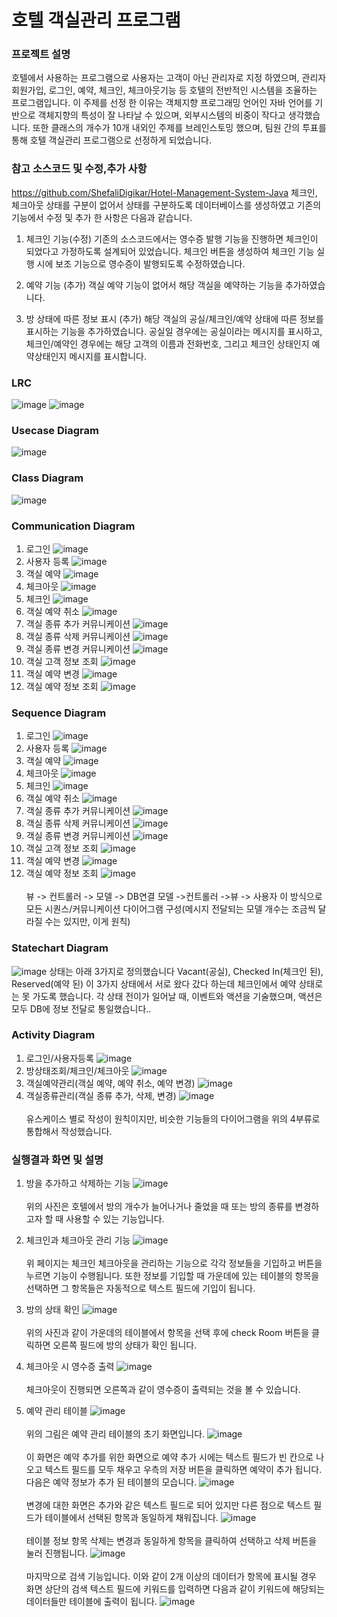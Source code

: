 # 호텔 객실관리 프로그램
### 프로젝트 설명
  호텔에서 사용하는 프로그램으로 사용자는 고객이 아닌 관리자로 지정 하였으며, 관리자 회원가입, 로그인, 예약, 체크인, 체크아웃기능 등 호텔의 전반적인 시스템을 조율하는 프로그램입니다.
이 주제를 선정 한 이유는 객체지향 프로그래밍 언어인 자바 언어를 기반으로 객체지향의 특성이 잘 나타날 수 있으며, 외부시스템의 비중이 작다고 생각했습니다. 또한 클래스의 개수가 10개 내외인 주제를 브레인스토밍 했으며, 팀원 간의 투표를 통해 호텔 객실관리 프로그램으로 선정하게 되었습니다.

### 참고 소스코드 및 수정,추가 사항
https://github.com/ShefaliDigikar/Hotel-Management-System-Java
체크인, 체크아웃 상태를 구분이 없어서 상태를 구분하도록 데이터베이스를 생성하였고 기존의 기능에서 수정 및 추가 한 사항은 다음과 같습니다.
1.	체크인 기능(수정)
기존의 소스코드에서는 영수증 발행 기능을 진행하면 체크인이 되었다고 가정하도록 설계되어 있었습니다. 체크인 버튼을 생성하여 체크인 기능 실행 시에 보조 기능으로 영수증이 발행되도록 수정하였습니다.

2.	예약 기능 (추가)
객실 예약 기능이 없어서 해당 객실을 예약하는 기능을 추가하였습니다.

3.	방 상태에 따른 정보 표시 (추가)
해당 객실의 공실/체크인/예약 상태에 따른 정보를 표시하는 기능을 추가하였습니다. 공실일 경우에는 공실이라는 메시지를 표시하고, 체크인/예약인 경우에는 해당 고객의 이름과 전화번호, 그리고 체크인 상태인지 예약상태인지 메시지를 표시합니다.

### LRC
![image](https://github.com/user-attachments/assets/f76b0dba-ae52-4c1d-9955-011b831320ae)
![image](https://github.com/user-attachments/assets/54212608-c5f7-40d5-bb93-8d93aa59fa50)

### Usecase Diagram
![image](https://github.com/user-attachments/assets/c7037d8c-7824-499b-9b21-48bf88128452)

### Class Diagram
![image](https://github.com/user-attachments/assets/4558f236-8ac1-4c54-988a-9ff39e256cca)

### Communication Diagram
1.	로그인
![image](https://github.com/user-attachments/assets/ffd22e16-1abd-41d7-a955-df3fec2188a4)
2.	사용자 등록
![image](https://github.com/user-attachments/assets/c4def41e-64c2-4750-b743-31a29db8b00b)
3.	객실 예약
![image](https://github.com/user-attachments/assets/26336372-e030-480c-82c3-23ce969703da)
4.	체크아웃
![image](https://github.com/user-attachments/assets/499a54ef-0714-437a-a1a2-3970f03a748b)
5.	체크인
![image](https://github.com/user-attachments/assets/cd28bbec-49cf-4e16-aad4-6d99d5ff819f)
6.	객실 예약 취소
![image](https://github.com/user-attachments/assets/f158b510-388f-4dea-a3a1-dbc378fd6326)
7.	객실 종류 추가 커뮤니케이션
![image](https://github.com/user-attachments/assets/66a2e429-1bc5-4151-83a2-a3697a326c38)
8.	객실 종류 삭제 커뮤니케이션
![image](https://github.com/user-attachments/assets/16380266-4028-4403-b853-2463894d3ca5)
9.	객실 종류 변경 커뮤니케이션
![image](https://github.com/user-attachments/assets/d2fb3243-e072-4402-89c5-334965a47fa3)
10.	 객실 고객 정보 조회
![image](https://github.com/user-attachments/assets/9cf5da4b-b7fc-4900-a470-925bc50c48ee)
11.	 객실 예약 변경
![image](https://github.com/user-attachments/assets/bef44870-f53f-4026-84b1-a0d87507de6a)
12.	객실 예약 정보 조회
![image](https://github.com/user-attachments/assets/6ddbaacc-721a-4991-aa00-ed58eacfc51e)

### Sequence Diagram
1.	로그인
![image](https://github.com/user-attachments/assets/6b9fc549-596f-470b-96b6-7c31a812b8e1)
2.	사용자 등록
![image](https://github.com/user-attachments/assets/a2c046f0-4b72-4b4b-9c63-e2b9ccfeb95f)
3.	객실 예약
![image](https://github.com/user-attachments/assets/b4ccdf9b-5130-4e19-b370-41de24299f7d)
4.	체크아웃
![image](https://github.com/user-attachments/assets/a8329d8d-3c23-42a7-b168-d00903eef7fe)
5.	체크인
![image](https://github.com/user-attachments/assets/ddaecc2f-bf21-4537-9336-d1142bc8497b)
6.	객실 예약 취소
![image](https://github.com/user-attachments/assets/766befd9-8c34-4203-a7b6-ca0bfd5be735)
7.	객실 종류 추가 커뮤니케이션
![image](https://github.com/user-attachments/assets/4724782d-368e-47d2-9fe2-8a1bb5b85574)
8.	객실 종류 삭제 커뮤니케이션
![image](https://github.com/user-attachments/assets/a885ca7e-b969-4bdd-bdb7-9d6b437953e6)
9.	객실 종류 변경 커뮤니케이션
![image](https://github.com/user-attachments/assets/c8b84dcd-b91e-4534-9df9-30ce9cf9bedb)
10.	 객실 고객 정보 조회
![image](https://github.com/user-attachments/assets/f47941d3-37af-479b-af95-2ce94f6f4cc2)
11.	 객실 예약 변경
![image](https://github.com/user-attachments/assets/89bb31e4-3568-4fc5-9ede-ccf5bf145b7c)
12.	 객실 예약 정보 조회
![image](https://github.com/user-attachments/assets/44a04a6e-b9b6-4a4f-9f51-c92c868a272b)
<br></br>
뷰 -> 컨트롤러 -> 모델 -> DB연결 모델 ->컨트롤러 ->뷰 -> 사용자
이 방식으로 모든 시퀀스/커뮤니케이션 다이어그램 구성(메시지 전달되는 모델 개수는 조금씩 달라질 수는 있지만, 이게 원칙)

### Statechart Diagram
![image](https://github.com/user-attachments/assets/8fdd4567-26c0-49db-8adf-920d3e162530)
상태는 아래 3가지로 정의했습니다
Vacant(공실), Checked In(체크인 된), Reserved(예약 된)
이 3가지 상태에서 서로 왔다 갔다 하는데 체크인에서 예약 상태로는 못 가도록 했습니다.
각 상태 전이가 일어날 때, 이벤트와 액션을 기술했으며, 액션은 모두 DB에 정보 전달로 통일했습니다..

### Activity Diagram
1.	로그인/사용자등록
![image](https://github.com/user-attachments/assets/01a53f88-cbcb-4185-9277-6f23ae4b104c)
2.	방상태조회/체크인/체크아웃
![image](https://github.com/user-attachments/assets/3bb2e77b-ce13-43a3-8490-77665b4b2fbb)
3.	객실예약관리(객실 예약, 예약 취소, 예약 변경)
![image](https://github.com/user-attachments/assets/b39d2241-5236-417a-b567-f6851e392b87)
4.	객실종류관리(객실 종류 추가, 삭제, 변경)
![image](https://github.com/user-attachments/assets/204f7b73-fc35-4a10-8858-ada4e108ef86)
<br></br>
유스케이스 별로 작성이 원칙이지만, 비슷한 기능들의 다이어그램을 위의 4부류로 통합해서 작성했습니다.

### 실행결과 화면 및 설명
1. 방을 추가하고 삭제하는 기능
![image](https://github.com/user-attachments/assets/06dcb804-93bb-4a7c-bbdf-866daa32c751)
<br></br>
위의 사진은 호텔에서 방의 개수가 늘어나거나 줄었을 때 또는 방의 종류를 변경하고자 할 때 사용할 수 있는 기능입니다. 

2. 체크인과 체크아웃 관리 기능
![image](https://github.com/user-attachments/assets/0bf8b7a8-3df6-4b11-bc76-ccac5bf837b7)
<br></br>
위 페이지는 체크인 체크아웃을 관리하는 기능으로 각각 정보들을 기입하고 버튼을 누르면 기능이 수행됩니다. 또한 정보를 기입할 때 가운데에 있는 테이블의 항목을 선택하면 그 항목들은 자동적으로 텍스트 필드에 기입이 됩니다.

3. 방의 상태 확인
![image](https://github.com/user-attachments/assets/bf12af64-c37e-4da1-91a4-453bd3f21fcf)
<br></br>
위의 사진과 같이 가운데의 테이블에서 항목을 선택 후에 check Room 버튼을 클릭하면 오른쪽 필드에 방의 상태가 확인 됩니다.

4. 체크아웃 시 영수증 출력
![image](https://github.com/user-attachments/assets/7192e236-b98d-4047-b989-cf0eddcb80cf)
<br></br>
체크아웃이 진행되면 오른쪽과 같이 영수증이 출력되는 것을 볼 수 있습니다.

5. 예약 관리 테이블
![image](https://github.com/user-attachments/assets/c02488b0-9e62-4ee8-9b92-0ff2309dacc1)
<br></br>
위의 그림은 예약 관리 테이블의 초기 화면입니다.
![image](https://github.com/user-attachments/assets/b1cf7c07-78be-4704-ab41-25f564d19e45)
<br></br>
이 화면은 예약 추가를 위한 화면으로 예약 추가 시에는 텍스트 필드가 빈 칸으로 나오고 텍스트 필드를 모두 채우고 우측의 저장 버튼을 클릭하면 예약이 추가 됩니다. 다음은 예약 정보가 추가 된 테이블의 모습니다.
![image](https://github.com/user-attachments/assets/b7babda8-0368-4896-a7f6-0c2a407a5184)
<br></br>
변경에 대한 화면은 추가와 같은 텍스트 필드로 되어 있지만 다른 점으로 텍스트 필드가 테이블에서 선택된 항목과 동일하게 채워집니다.
![image](https://github.com/user-attachments/assets/1f7bf45d-75d9-443e-8b2f-404bbbae201e)
<br></br>
테이블 정보 항목 삭제는 변경과 동일하게 항목을 클릭하여 선택하고 삭제 버튼을 눌러 진행됩니다.
![image](https://github.com/user-attachments/assets/58638a6e-e8cf-4100-bc1e-e832b9b03978)
<br></br>
마지막으로 검색 기능입니다. 이와 같이 2개 이상의 데이터가 항목에 표시될 경우 화면 상단의 검색 텍스트 필드에 키워드를 입력하면 다음과 같이 키워드에 해당되는 데이터들만 테이블에 출력이 됩니다.
![image](https://github.com/user-attachments/assets/8e9897b9-d69e-43df-9de1-323c57e4459c)
<br></br>
